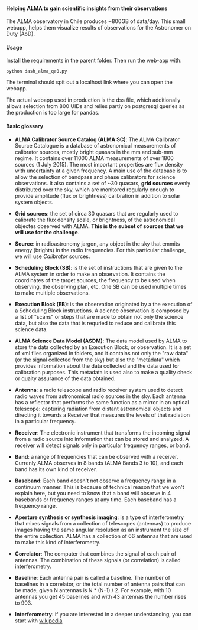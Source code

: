 #### Helping ALMA to gain scientific insights from their observations

The ALMA observatory in Chile produces ~800GB of data/day. This small webapp, helps them visualize results of observations for the Astronomer on Duty (AoD).


#### Usage

Install the requirements in the parent folder. Then run the web-app with:
```
python dash_alma_qa0.py
```
The terminal should spit out a localhost link where you can open the webapp.

The actual webapp used in production is the dss file, which additionally allows selection from 800 UIDs and relies partly on postgresql queries as the production is too large for pandas.


#### Basic glossary

* **ALMA Calibrator Source Catalog (ALMA SC)**: The ALMA Calibrator Source Catalogue is a database of astronomical measurements of calibrator sources, mostly bright quasars in the mm and sub-mm regime. It contains over 11000 ALMA measurements of over 1800 sources (1 July 2015). The most important properties are flux density with uncertainty at a given frequency. A main use of the database is to allow the selection of bandpass and phase calibrators for science observations. It also contains a set of ~30 quasars, **grid sources** evenly distributed over the sky, which are monitored regularly enough to provide amplitude (flux or brightness) calibration in addition to solar system objects.

* **Grid sources**: the set of circa 30 quasars that are regularly used to calibrate the flux density scale, or brightness, of the astronomical objectes observed with ALMA. **This is the subset of sources that we will use for the challenge**.

* **Source**: in radioastronomy jargon, any object in the sky that emmits energy (brights) in the radio frequencies. For this particular challenge, we will use *Calibrator* sources.

* **Scheduling Block (SB)**: is the set of instructions that are given to the ALMA system in order to make an observation. It contains the coordinates of the target sources, the frequency to be used when observing, the observing plan, etc. One SB can be used multiple times to make multiple observations.

* **Execution Block (EB)**: is the observation originated by a the execution of a Scheduling Block instructions. A acience observation is composed by a list of "scans" or steps that are made to obtain not only the science data, but also the data that is requried to reduce and calibrate this science data.

* **ALMA Science Data Model (ASDM)**: The data model used by ALMA to store the data collected by an Execution Block, or observation. It is a set of xml files organized in folders, and it contains not only the "raw data" (or the signal collected from the sky) but also the "metadata" which provides information about the data collected and the data used for calibration purposes. This metadata is used also to make a quality check or quaity assurance of the data obtained. 

* **Antenna**: a radio telescope and radio receiver system used to detect radio waves from astronomical radio sources in the sky. Each antenna has a reflector that performs the same function as a mirror in an optical telescope: capturing radiation from distant astronomical objects and directing it towards a Receiver that measures the levels of that radiation in a particular frequency.

* **Receiver**: The electronic instrument that transforms the incoming signal from a radio source into information that can be stored and analyzed. A receiver will detect signals only in particular frequency ranges, or band.

* **Band**: a range of frequencies that can be observed with a receiver. Currenly ALMA observes in 8 bands (ALMA Bands 3 to 10), and each band has its own kind of receiver.

* **Baseband**: Each band doesn't not observe a frequency range in a continuum manner. This is because of technical reason that we won't explain here, but you need to know that a band will observe in 4 basebands or frequency ranges at any time. Each baseband has a frequency range.

* **Aperture synthesis or synthesis imaging**: is a type of interferometry that mixes signals from a collection of telescopes (antennas) to produce images having the same angular resolution as an instrument the size of the entire collection. ALMA has a collection of 66 antennas that are used to make this kind of interferometry.

* **Correlator**: The computer that combines the signal of each pair of antennas. The combination of these signals (or correlation) is called interferometry.

* **Baseline**: Each antenna pair is called a baseline. The number of baselines in a correlator, or the total number of antenna pairs that can be made,  given N antennas is N * (N-1) / 2. For example, with 10 antennas you get 45 baselines and with 43 antennas the number rises to 903.

* **Interferometry**: if you are interested in a deeper understanding, you can start with [wikipedia](https://en.wikipedia.org/wiki/Interferometry)
